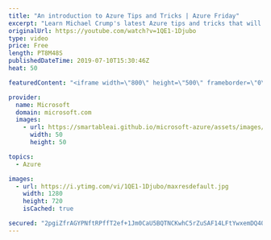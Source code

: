 ```yaml
---
title: "An introduction to Azure Tips and Tricks | Azure Friday"
excerpt: "Learn Michael Crump's latest Azure tips and tricks that will help you be more productive working with Azure in Visual Studio 2019. [04:01] Demo Start   Azure Tips and Tricks site https://aka.ms/azfr/552/01  Azure Tips and Tricks videos https://aka.ms/azfr/552/02  Azure Tips and Tricks GitHub repo https://aka.ms/azfr/552/03"
originalUrl: https://youtube.com/watch?v=1QE1-1Djubo
type: video
price: Free
length: PT8M48S
publishedDateTime: 2019-07-10T15:30:46Z
heat: 50

featuredContent: "<iframe width=\"800\" height=\"500\" frameborder=\"0\" src=\"https://www.youtube.com/embed/1QE1-1Djubo\" allow=\"accelerometer; autoplay; encrypted-media; gyroscope; picture-in-picture\" allowfullscreen></iframe>"

provider:
  name: Microsoft
  domain: microsoft.com
  images:
    - url: https://smartableai.github.io/microsoft-azure/assets/images/organizations/microsoft.com-50x50.jpg
      width: 50
      height: 50

topics:
  - Azure

images:
  - url: https://i.ytimg.com/vi/1QE1-1Djubo/maxresdefault.jpg
    width: 1280
    height: 720
    isCached: true

secured: "2pgiZfrAGYPNftRPffT2ef+1Jm0CaU5BQTNCKwhC5rZuSAF14LFtYwxemDQ4Olg67d7Bu/a7BwjyzStbASJBR2FDRv7ToF3A6X4nRRDwDQWZJXwPMCchKY9Qzxe7G2BCV0ZKHlPtM9plEfSMDSHvNgfK5B2Dd2CnIBtcf+NAvyx1fXIz3cKnElhOJ4/IdhQK7yNUpRoDv2cjoQwzcw1xkZFDPXXqtrgEkPYy0h6mZYFM6qEfST6hz0KWdN/4BA7vMKOHB9Qgv3bf2XFSJQY01VVaAg+a7E62W5u0tFAjP57uRAyESygxmgf9Occ9rPdMy9qBzJXp+Whx11gFM4puMUQkujZRx7z78lpL9eLMWMPXoGVeKzJqOZUVKC+pEPAGBUuHvwlgpqRRhy8lQKCIHln34znpdzn3WuKL5EbjlB8=;xMXZZXYl/lG9K/ljnYJhDA=="
---
```


